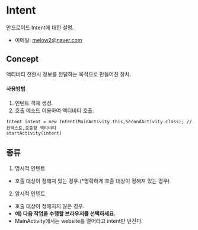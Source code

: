 # Intent
안드로이드 Intent에 대한 설명.<br/>
- 이메일: melow2@naver.com

## Concept
액티비티 전환시 정보를 전달하는 목적으로 만들어진 장치.

#### 사용방법
1. 인텐트 객체 생성.
2. 호출 메소드 이용하여 액티비티 호출.
```
Intent intent = new Intent(MainActivity.this,SecondActivity.class); // 컨텍스트,호출할 액티비티
startActivity(intent)
```

## 종류
1. 명시적 인텐트
* 호출 대상이 정해져 있는 경우.(*명확하게 호출 대상이 정해져 있는 경우)

2. 암시적 인텐트
* 호출 대상이 정해지지 않은 경우.
* **예) 다음 작업을 수행할 브라우저를 선택하세요.**
* MainActivity에서는 website를 열어라고 intent만 던진다.
